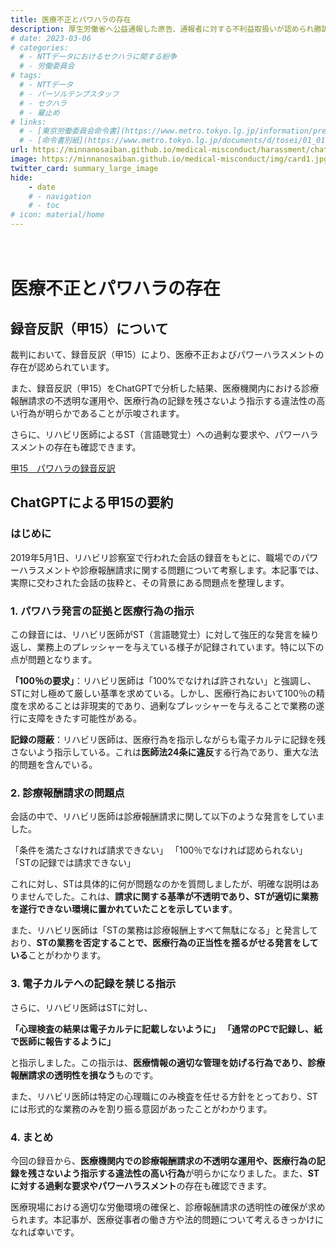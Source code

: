 ```yaml
---
title: 医療不正とパワハラの存在
description: 厚生労働省へ公益通報した原告、通報者に対する不利益取扱いが認められ勝訴しました。日本の医療は社会保険料という国民の負担によって支えられています。診療報酬の不正請求の実態を明らかにし、国民に説明するとともに不正防止と制度改革のための情報発信を行ってまいります。
# date: 2023-03-06
# categories:
  # - NTTデータにおけるセクハラに関する紛争
  # - 労働委員会
# tags:
  # - NTTデータ
  # - パーソルテンプスタッフ
  # - セクハラ
  # - 雇止め
# links:
  # - [東京労働委員会命令書](https://www.metro.tokyo.lg.jp/information/press/2024/03/2024030701)
  # - [命令書別紙](https://www.metro.tokyo.lg.jp/documents/d/tosei/01_01b_02)
url: https://minnanosaiban.github.io/medical-misconduct/harassment/chatgpt-kou15/
image: https://minnanosaiban.github.io/medical-misconduct/img/card1.jpg
twitter_card: summary_large_image
hide:
    - date
    # - navigation
    # - toc
# icon: material/home
---
```


<p style="margin: 0;">
  <a href="https://twitter.com/share?url=https://minnanosaiban.github.io/medical-misconduct/harassment/chatgpt-kou15/ &text=医療不正とパワハラの存在 - 悪用されるリハビリテーションのしくみ"
     target="_blank" class="x-share" style="color: #FFFFFF;">
    <i class="fa-brands fa-x-twitter"></i> でシェア
  </a>
</p>

# 医療不正とパワハラの存在

<div class="left-doc" markdown>

## 録音反訳（甲15）について

裁判において、録音反訳（甲15）により、医療不正およびパワーハラスメントの存在が認められています。

また、録音反訳（甲15）をChatGPTで分析した結果、医療機関内における診療報酬請求の不透明な運用や、医療行為の記録を残さないよう指示する違法性の高い行為が明らかであることが示唆されます。

さらに、リハビリ医師によるST（言語聴覚士）への過剰な要求や、パワーハラスメントの存在も確認できます。

<p style="margin: 0;">
<a href="https://minnanosaiban.github.io/medical-misconduct/harassment/kou15/" class="link-arr">
  甲15　パワハラの録音反訳 <span class="arrow"><i class="bi bi-arrow-right"></i></span>
</a>
</p>

## ChatGPTによる甲15の要約

### はじめに

2019年5月1日、リハビリ診察室で行われた会話の録音をもとに、職場でのパワーハラスメントや診療報酬請求に関する問題について考察します。本記事では、実際に交わされた会話の抜粋と、その背景にある問題点を整理します。

### 1. パワハラ発言の証拠と医療行為の指示

この録音には、リハビリ医師がST（言語聴覚士）に対して強圧的な発言を繰り返し、業務上のプレッシャーを与えている様子が記録されています。特に以下の点が問題となります。

**「100％の要求」**：リハビリ医師は「100%でなければ許されない」と強調し、STに対し極めて厳しい基準を求めている。しかし、医療行為において100％の精度を求めることは非現実的であり、過剰なプレッシャーを与えることで業務の遂行に支障をきたす可能性がある。

**記録の隠蔽**：リハビリ医師は、医療行為を指示しながらも電子カルテに記録を残さないよう指示している。これは**医師法24条に違反**する行為であり、重大な法的問題を含んでいる。

### 2. 診療報酬請求の問題点

会話の中で、リハビリ医師は診療報酬請求に関して以下のような発言をしていました。

「条件を満たさなければ請求できない」
「100％でなければ認められない」
「STの記録では請求できない」

これに対し、STは具体的に何が問題なのかを質問しましたが、明確な説明はありませんでした。これは、**請求に関する基準が不透明であり、STが適切に業務を遂行できない環境に置かれていたことを示しています**。

また、リハビリ医師は「STの業務は診療報酬上すべて無駄になる」と発言しており、**STの業務を否定することで、医療行為の正当性を揺るがせる発言をしている**ことがわかります。

### 3. 電子カルテへの記録を禁じる指示

さらに、リハビリ医師はSTに対し、

**「心理検査の結果は電子カルテに記載しないように」**
**「通常のPCで記録し、紙で医師に報告するように」**

と指示しました。この指示は、**医療情報の適切な管理を妨げる行為であり、診療報酬請求の透明性を損なう**ものです。

また、リハビリ医師は特定の心理職にのみ検査を任せる方針をとっており、STには形式的な業務のみを割り振る意図があったことがわかります。

### 4. まとめ

今回の録音から、**医療機関内での診療報酬請求の不透明な運用や、医療行為の記録を残さないよう指示する違法性の高い行為**が明らかになりました。また、**STに対する過剰な要求やパワーハラスメント**の存在も確認できます。

医療現場における適切な労働環境の確保と、診療報酬請求の透明性の確保が求められます。本記事が、医療従事者の働き方や法的問題について考えるきっかけになれば幸いです。

</div>
